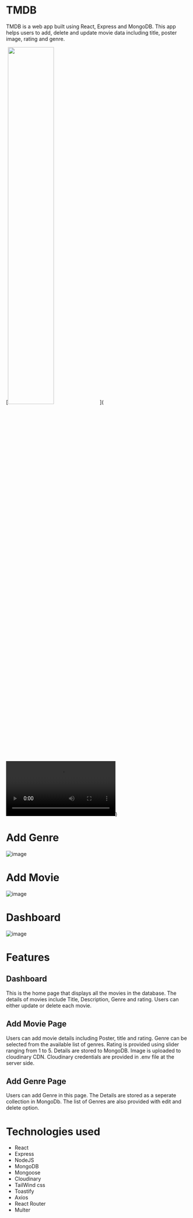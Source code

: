 # TMDB

TMDB is a web app built using React, Express and MongoDB. This app helps users to add, delete and update movie data including title, poster image, rating and genre.

[<img src="https://i.ytimg.com/vi/Hc79sDi3f0U/maxresdefault.jpg" width="50%">](<video src="https://github.com/shincyshnz/movie-cms/Untitled.mp4" controls title="Title"></video>)

# Add Genre
![image](https://github.com/shincyshnz/movie-cms/assets/48871950/0c2d4a21-1fbd-45c2-a3b3-b778249749b3)

# Add Movie
![image](https://github.com/shincyshnz/movie-cms/assets/48871950/38f68b41-1ca4-42d0-bebc-8d1716d89f3c)

# Dashboard
![image](https://github.com/shincyshnz/movie-cms/assets/48871950/9e8e2dff-dfa4-4104-8c20-6b9858575039)

# Features

## Dashboard
This is the home page that displays all the movies in the database. The details of movies include Title, Description, Genre and rating. Users can either update or delete each movie.

## Add Movie Page
Users can add movie details including Poster, title and rating. Genre can be selected from the available list of genres. Rating is provided using slider ranging from 1 to 5. Details are stored to MongoDB. Image is uploaded to cloudinary CDN. Cloudinary credentials are provided in .env file at the server side. 

## Add Genre Page
Users can add Genre in this page. The Details are stored as a seperate collection in MongoDb. The list of Genres are also provided with edit and delete option.

# Technologies used
- React
- Express
- NodeJS
- MongoDB
- Mongoose
- Cloudinary
- TailWind css
- Toastify
- Axios
- React Router
- Multer

